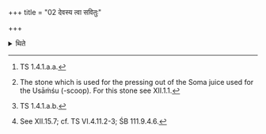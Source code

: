 +++
title = "02 देवस्य त्वा सवितुः"

+++

<details><summary>थिते</summary>

2. With devasya tvā savituḥ prasave...[^1] having taken the Upāṁśu-pressing-stone,[^3] he addresses with grāvāsyadhvarakr̥t...[^4] while taking it (the Upāṁśu-pressing-stone) having restrained his speech then (only after) having taken the Āgrāyaṇa-scoop, he releases (the speech).[^5]   

[^1]: TS 1.4.1.a.a.  

[^2]: Cf. TS VI.4.4.1.  

[^3]: The stone which is used for the pressing out of the Soma juice used for the Usāṁśu (-scoop). For this stone see XII.1.1.  

[^4]: TS 1.4.1.a.b.  

[^5]: See XII.15.7; cf. TS VI.4.11.2-3; ŚB 111.9.4.6.  
</details>
